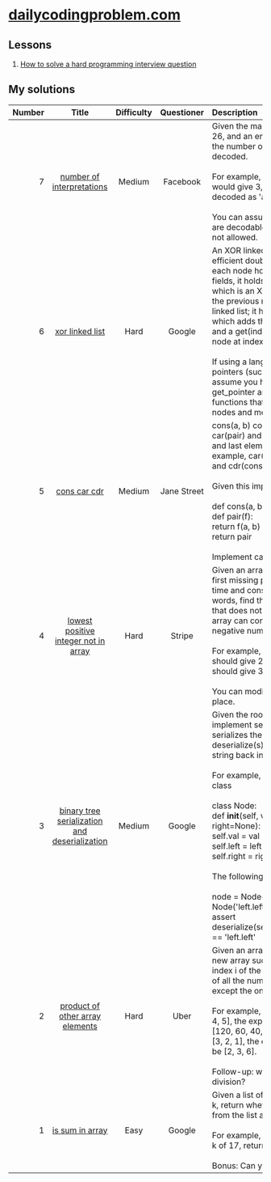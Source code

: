# [dailycodingproblem.com](https://dailycodingproblem.com/)

## Lessons

1. [How to solve a hard programming interview question](lessons/How_to_solve_hard_programming_interview_questions.md)

## My solutions

| Number | Title | Difficulty | Questioner | Description |
| ------:|:-----:|:----------:|:----------:|:----------- |
| 7 | [number of interpretations](src/0007-number_of_interpretations/number_of_interpretations.py) | Medium | Facebook | Given the mapping a = 1, b = 2, ... z = 26, and an encoded message, count the number of ways it can be decoded.<br/><br/>For example, the message '111' would give 3, since it could be decoded as 'aaa', 'ka', and 'ak'.<br/><br/>You can assume that the messages are decodable. For example, '001' is not allowed.<br/> |
| 6 | [xor linked list](src/0006-xor_linked_list/xor_linked_list.cpp) | Hard | Google | An XOR linked list is a more memory efficient doubly linked list. Instead of each node holding next and prev fields, it holds a field named both, which is an XOR of the next node and the previous node. Implement an XOR linked list; it has an add(element) which adds the element to the end, and a get(index) which returns the node at index.<br/><br/>If using a language that has no pointers (such as Python), you can assume you have access to get_pointer and dereference_pointer functions that converts between nodes and memory addresses.<br/> |
| 5 | [cons car cdr](src/0005-cons_car_cdr/cons_car_cdr.py) | Medium | Jane Street | cons(a, b) constructs a pair, and car(pair) and cdr(pair) returns the first and last element of that pair. For example, car(cons(3, 4)) returns 3, and cdr(cons(3, 4)) returns 4.<br/><br/>Given this implementation of cons:<br/><br/>def cons(a, b):<br/>  def pair(f):<br/>    return f(a, b)<br/>  return pair<br/><br/>Implement car and cdr.<br/> |
| 4 | [lowest positive integer not in array](src/0004-lowest_positive_integer_not_in_array/lowest_positive_integer_not_in_array.py) | Hard | Stripe | Given an array of integers, find the first missing positive integer in linear time and constant space. In other words, find the lowest positive integer that does not exist in the array. The array can contain duplicates and negative numbers as well.<br/><br/>For example, the input [3, 4, -1, 1] should give 2. The input [1, 2, 0] should give 3.<br/><br/>You can modify the input array in-place.<br/> |
| 3 | [binary tree serialization and deserialization](src/0003-binary_tree_serialization_and_deserialization/binary_tree_serialization_and_deserialization.py) | Medium | Google | Given the root to a binary tree, implement serialize(root), which serializes the tree into a string, and deserialize(s), which deserializes the string back into the tree.<br/><br/>For example, given the following Node class<br/><br/>class Node:<br/>    def __init__(self, val, left=None, right=None):<br/>        self.val = val<br/>        self.left = left<br/>        self.right = right<br/><br/>The following test should pass:<br/><br/>node = Node('root', Node('left', Node('left.left')), Node('right'))<br/>assert deserialize(serialize(node)).left.left.val == 'left.left'<br/> |
| 2 | [product of other array elements](src/0002-product_of_other_array_elements/product_of_other_array_elements.py) | Hard | Uber | Given an array of integers, return a new array such that each element at index i of the new array is the product of all the numbers in the original array except the one at i.<br/><br/>For example, if our input was [1, 2, 3, 4, 5], the expected output would be [120, 60, 40, 30, 24]. If our input was [3, 2, 1], the expected output would be [2, 3, 6].<br/><br/>Follow-up: what if you can't use division?<br/> |
| 1 | [is sum in array](src/0001-is_sum_in_array/is_sum_in_array.py) | Easy | Google | Given a list of numbers and a number k, return whether any two numbers from the list add up to k.<br/><br/>For example, given [10, 15, 3, 7] and k of 17, return true since 10 + 7 is 17.<br/><br/>Bonus: Can you do this in one pass?<br/> |
